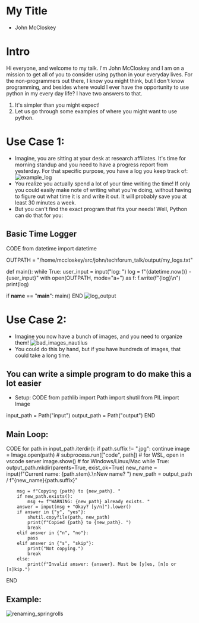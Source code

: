 # My Title
- John McCloskey
# Intro
Hi everyone, and welcome to my talk. I'm John McCloskey and I am on a mission to get all of you to consider using python in your everyday lives. For the non-programmers out there, I know you might think, but I don't know programming, and besides where would I ever have the opportunity to use python in my every day life? I have two answers to that.
1) It's simpler than you might expect!
2) Let us go through some examples of where you might want to use python.
# Use Case 1:
- Imagine, you are sitting at your desk at research affiliates. It's time for morning standup and you need to have a progress report from yesterday. For that specific purpose, you have a log you keep track of:
![example_log](images/example_log.png)
- You realize you actually spend a lot of your time writing the time! If only you could easily make note of writing what you're doing, without having to figure out what time it is and write it out. It will probably save you at least 30 minutes a week.
- But you can't find the exact program that fits your needs! Well, Python can do that for you:
## Basic Time Logger
CODE
from datetime import datetime

OUTPATH = "/home/mccloskey/src/john/techforum_talk/output/my_logs.txt"

def main():
    while True:
        user_input = input("log: ")
        log = f"{datetime.now()} - {user_input}"
        with open(OUTPATH, mode="a+") as f:
            f.write(f"{log}\n")
        print(log)


if __name__ == "__main__":
    main()
END
![log_output](images/log_output.png)
# Use Case 2:
- Imagine you now have a bunch of images, and you need to organize them!
![bad_images_nautilus](images/bad_images_nautilus.png)
- You could do this by hand, but if you have hundreds of images, that could take a long time.
## You can write a simple program to do make this a lot easier
- Setup:
CODE
from pathlib import Path
import shutil
from PIL import Image

input_path = Path("input")
output_path = Path("output")
END

## Main Loop:
CODE
for path in input_path.iterdir():
    if path.suffix != ".jpg":
        continue
    image = Image.open(path)
    # subprocess.run(["code", path]) # for WSL, open in vscode server
    image.show()  # for Windows/Linux/Mac
    while True:
        output_path.mkdir(parents=True, exist_ok=True)
        new_name = input(f"Current name: {path.stem}.\nNew name? ")
        new_path = output_path / f"{new_name}{path.suffix}"

        msg = f"Copying {path} to {new_path}. "
        if new_path.exists():
            msg += f"WARNING: {new_path} already exists. "
        answer = input(msg + "Okay? [y/n]").lower()
        if answer in {"y", "yes"}:
            shutil.copyfile(path, new_path)
            print(f"Copied {path} to {new_path}. ")
            break
        elif answer in {"n", "no"}:
            pass
        elif answer in {"s", "skip"}:
            print("Not copying.")
            break
        else:
            print(f"Invalid answer: {answer}. Must be [y]es, [n]o or [s]kip.")
END
## Example:
![renaming_springrolls](images/renaming_springrolls.png)

